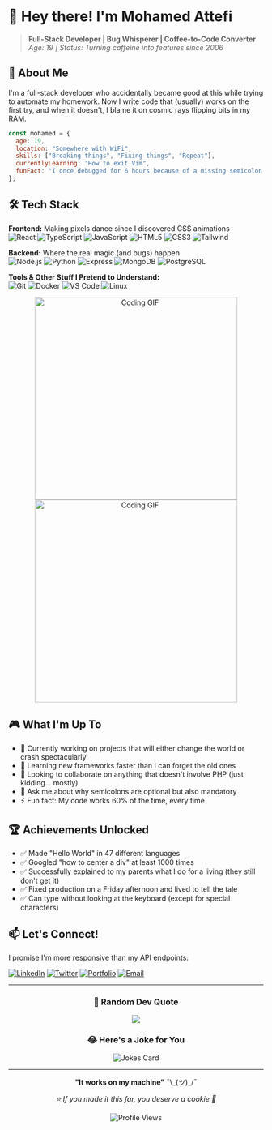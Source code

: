 # 👋 Hey there! I'm Mohamed Attefi

> **Full-Stack Developer | Bug Whisperer | Coffee-to-Code Converter**  
> *Age: 19 | Status: Turning caffeine into features since 2006*

## 🎯 About Me

I'm a full-stack developer who accidentally became good at this while trying to automate my homework. Now I write code that (usually) works on the first try, and when it doesn't, I blame it on cosmic rays flipping bits in my RAM.

```javascript
const mohamed = {
  age: 19,
  location: "Somewhere with WiFi",
  skills: ["Breaking things", "Fixing things", "Repeat"],
  currentlyLearning: "How to exit Vim",
  funFact: "I once debugged for 6 hours because of a missing semicolon. We don't talk about it."
};
```

## 🛠️ Tech Stack

**Frontend:** Making pixels dance since I discovered CSS animations  
![React](https://img.shields.io/badge/-React-61DAFB?style=flat-square&logo=react&logoColor=black)
![TypeScript](https://img.shields.io/badge/-TypeScript-3178C6?style=flat-square&logo=typescript&logoColor=white)
![JavaScript](https://img.shields.io/badge/-JavaScript-F7DF1E?style=flat-square&logo=javascript&logoColor=black)
![HTML5](https://img.shields.io/badge/-HTML5-E34F26?style=flat-square&logo=html5&logoColor=white)
![CSS3](https://img.shields.io/badge/-CSS3-1572B6?style=flat-square&logo=css3&logoColor=white)
![Tailwind](https://img.shields.io/badge/-Tailwind-38B2AC?style=flat-square&logo=tailwind-css&logoColor=white)

**Backend:** Where the real magic (and bugs) happen  
![Node.js](https://img.shields.io/badge/-Node.js-339933?style=flat-square&logo=node.js&logoColor=white)
![Python](https://img.shields.io/badge/-Python-3776AB?style=flat-square&logo=python&logoColor=white)
![Express](https://img.shields.io/badge/-Express-000000?style=flat-square&logo=express&logoColor=white)
![MongoDB](https://img.shields.io/badge/-MongoDB-47A248?style=flat-square&logo=mongodb&logoColor=white)
![PostgreSQL](https://img.shields.io/badge/-PostgreSQL-336791?style=flat-square&logo=postgresql&logoColor=white)

**Tools & Other Stuff I Pretend to Understand:**  
![Git](https://img.shields.io/badge/-Git-F05032?style=flat-square&logo=git&logoColor=white)
![Docker](https://img.shields.io/badge/-Docker-2496ED?style=flat-square&logo=docker&logoColor=white)
![VS Code](https://img.shields.io/badge/-VS%20Code-007ACC?style=flat-square&logo=visual-studio-code&logoColor=white)
![Linux](https://img.shields.io/badge/-Linux-FCC624?style=flat-square&logo=linux&logoColor=black)

<div align="center">
  <img src="https://media.giphy.com/media/ZVik7pBtu9dNS/giphy.gif" width="400" alt="Coding GIF"/>
  <img src="https://media.giphy.com/media/qgQUggAC3Pfv687qPC/giphy.gif" width="400" alt="Coding GIF"/>
</div>


## 🎮 What I'm Up To

- 🔭 Currently working on projects that will either change the world or crash spectacularly
- 🌱 Learning new frameworks faster than I can forget the old ones
- 👯 Looking to collaborate on anything that doesn't involve PHP (just kidding... mostly)
- 💬 Ask me about why semicolons are optional but also mandatory
- ⚡ Fun fact: My code works 60% of the time, every time

## 🏆 Achievements Unlocked

- ✅ Made "Hello World" in 47 different languages
- ✅ Googled "how to center a div" at least 1000 times
- ✅ Successfully explained to my parents what I do for a living (they still don't get it)
- ✅ Fixed production on a Friday afternoon and lived to tell the tale
- ✅ Can type without looking at the keyboard (except for special characters)

## 📫 Let's Connect!

I promise I'm more responsive than my API endpoints:

[![LinkedIn](https://img.shields.io/badge/-LinkedIn-0077B5?style=flat-square&logo=linkedin&logoColor=white)](https://linkedin.com/in/YOUR_PROFILE)
[![Twitter](https://img.shields.io/badge/-Twitter-1DA1F2?style=flat-square&logo=twitter&logoColor=white)](https://twitter.com/YOUR_HANDLE)
[![Portfolio](https://img.shields.io/badge/-Portfolio-000000?style=flat-square&logo=react&logoColor=white)](https://your-portfolio.com)
[![Email](https://img.shields.io/badge/-Email-D14836?style=flat-square&logo=gmail&logoColor=white)](mailto:your.email@example.com)

---

<div align="center">
  
### 💭 Random Dev Quote
  
![](https://quotes-github-readme.vercel.app/api?type=horizontal&theme=radical)

### 😂 Here's a Joke for You
  
![Jokes Card](https://readme-jokes.vercel.app/api?theme=radical)

---

**"It works on my machine"** ¯\\\_(ツ)\_/¯

*⭐ If you made it this far, you deserve a cookie 🍪*

![Profile Views](https://komarev.com/ghpvc/?username=YOUR_USERNAME&color=blueviolet&style=flat-square&label=Profile+Stalkers)

</div>
